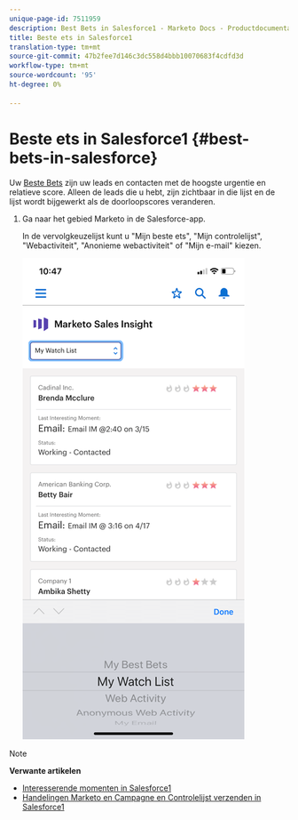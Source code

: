 ```yaml
---
unique-page-id: 7511959
description: Best Bets in Salesforce1 - Marketo Docs - Productdocumentatie
title: Beste ets in Salesforce1
translation-type: tm+mt
source-git-commit: 47b2fee7d146c3dc558d4bbb10070683f4cdfd3d
workflow-type: tm+mt
source-wordcount: '95'
ht-degree: 0%

---
```



# Beste ets in Salesforce1 {#best-bets-in-salesforce}

Uw [Beste Bets](../../../../product-docs/marketo-sales-insight/msi-for-salesforce/features/stars-and-flames/priority-urgency-relative-score-and-best-bets.md) zijn uw leads en contacten met de hoogste urgentie en relatieve score. Alleen de leads die u hebt, zijn zichtbaar in die lijst en de lijst wordt bijgewerkt als de doorloopscores veranderen.

1. Ga naar het gebied Marketo in de Salesforce-app.

   In de vervolgkeuzelijst kunt u &quot;Mijn beste ets&quot;, &quot;Mijn controlelijst&quot;, &quot;Webactiviteit&quot;, &quot;Anonieme webactiviteit&quot; of &quot;Mijn e-mail&quot; kiezen.

   ![](assets/one-2.png)

>[!NOTE]
>
>**Verwante artikelen**
>
>* [Interesserende momenten in Salesforce1](interesting-moments-in-salesforce1.md)
>* [Handelingen Marketo en Campagne en Controlelijst verzenden in Salesforce1](send-marketo-email-and-campaign-and-watchlist-actions-in-salesforce1.md)

>



